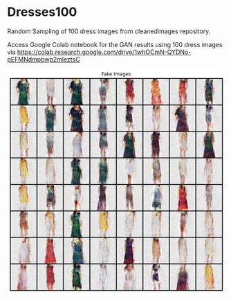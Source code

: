# Dresses100
Random Sampling of 100 dress images from cleanedimages repository.
 
Access Google Colab notebook for the GAN results using 100 dress images via https://colab.research.google.com/drive/1whOCmN-QYDNo-pEFMNdmpbwp2mleztsC

![Generated images from 100 randomly sampled cleaned images](https://github.com/mingxiuuuuu/Dresses100/blob/master/Generated%20images%20from%20100%20randomly%20sampled%20cleaned%20images.png)
